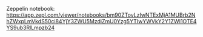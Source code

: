 Zeppelin notebook: https://app.zepl.com/viewer/notebooks/bm90ZTovLzIwNTExMjA1MUBrb2NhZWxpLmVkdS50ci84YjY3ZWU5MzdiZmU0Yzg5YTIwYWVkY2Y1ZWI1OTE4YS9ub3RlLmpzb24
